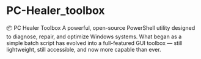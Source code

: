 # PC-Healer_toolbox
📦 PC Healer Toolbox A powerful, open-source PowerShell utility designed to diagnose, repair, and optimize Windows systems. What began as a simple batch script has evolved into a full-featured GUI toolbox — still lightweight, still accessible, and now more capable than ever.
